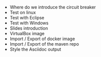 

* Where do we introduce the circuit breaker
* Test on linux
* Test with Eclipse
* Test with Windows
* Slides introduction
* VirtualBox image
* Import / Export of docker image
* Import / Export of the maven repo
* Style the Asciidoc output 